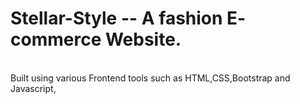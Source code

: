 # Stellar-Style  --  A fashion E- commerce Website.
<br> 
Built using various Frontend tools such as HTML,CSS,Bootstrap and Javascript,

